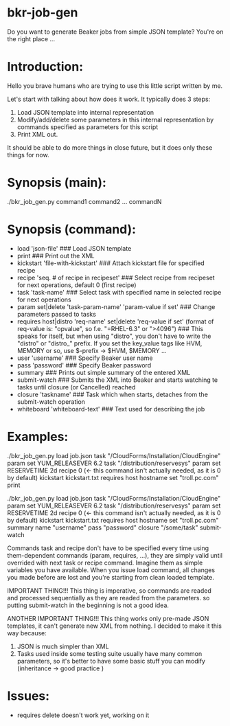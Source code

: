 bkr-job-gen
===========

Do you want to generate Beaker jobs from simple JSON template? You're on the right place ...

Introduction:
=============
Hello you brave humans who are trying to use this little script written by me.

Let's start with talking about how does it work. It typically does 3 steps:

1. Load JSON template into internal representation
2. Modify/add/delete some parameters in this internal representation by commands specified as parameters for this script
3. Print XML out.

It should be able to do more things in close future, but it does only these things for now.

Synopsis (main):
================
./bkr_job_gen.py command1 command2 ... commandN

Synopsis (command):
===================

- load 'json-file' ### Load JSON template
- print ### Print out the XML
- kickstart 'file-with-kickstart' ### Attach kickstart file for specified recipe
- recipe 'seq. # of recipe in recipeset' ### Select recipe from recipeset for next operations, default 0 (first recipe)
- task 'task-name' ### Select task with specified name in selected recipe for next operations
- param set|delete 'task-param-name' 'param-value if set' ### Change parameters passed to tasks
- requires host|distro 'req-name' set|delete 'req-value if set' (format of req-value is: "opvalue", so f.e. "=RHEL-6.3" or ">4096") ### This speaks for itself, but when using "distro", you don't have to write the "distro" or "distro_" prefix. If you set the key_value tags like HVM, MEMORY or so, use $-prefix -> $HVM, $MEMORY ...
- user 'username' ### Specify Beaker user name
- pass 'password' ### Specify Beaker password
- summary ### Prints out simple summary of the entered XML
- submit-watch ### Submits the XML into Beaker and starts watching te tasks until closure (or Cancelled) reached
- closure 'taskname' ### Task which when starts, detaches from the submit-watch operation
- whiteboard 'whiteboard-text' ### Text used for describing the job

Examples:
=========

./bkr_job_gen.py load job.json task "/CloudForms/Installation/CloudEngine" param set YUM_RELEASEVER 6.2 task "/distribution/reservesys" param set RESERVETIME 2d recipe 0 (<- this command isn't actually needed, as it is 0 by default) kickstart kickstart.txt requires host hostname set "troll.pc.com" print

./bkr_job_gen.py load job.json task "/CloudForms/Installation/CloudEngine" param set YUM_RELEASEVER 6.2 task "/distribution/reservesys" param set RESERVETIME 2d recipe 0 (<- this command isn't actually needed, as it is 0 by default) kickstart kickstart.txt requires host hostname set "troll.pc.com" summary name "username" pass "password" closure "/some/task" submit-watch

Commands task and recipe don't have to be specified every time using them-dependent commands (param, requires, ...), they are simply valid until overrided with next task or recipe command. Imagine them as simple variables you have available. When you issue load command, all changes you made before are lost and you're starting from clean loaded template.

IMPORTANT THING!!! This thing is imperative, so commands are readed and processed sequentially as they are readed from the parameters. so putting submit-watch in the beginning is not a good idea.

ANOTHER IMPORTANT THING!!! This thing works only pre-made JSON templates, it can't generate new XML from nothing. I decided to make it this way because:

1. JSON is much simpler than XML
2. Tasks used inside some testing suite usually have many common parameters, so it's better to have some basic stuff you can modify (inheritance -> good practice )

Issues:
=======
- requires delete doesn't work yet, working on it